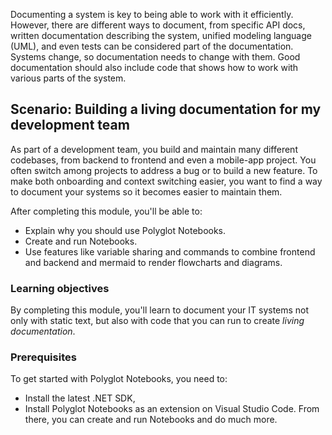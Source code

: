Documenting a system is key to being able to work with it efficiently. However, there are different ways to document, from specific API docs, written documentation describing the system, unified modeling language (UML), and even tests can be considered part of the documentation. Systems change, so documentation needs to change with them. Good documentation should also include code that shows how to work with various parts of the system.

## Scenario: Building a living documentation for my development team 

As part of a development team, you build and maintain many different codebases, from backend to frontend and even a mobile-app project. You often switch among projects to address a bug or to build a new feature. To make both onboarding and context switching easier, you want to find a way to document your systems so it becomes easier to maintain them.

After completing this module, you'll be able to:

- Explain why you should use Polyglot Notebooks.
- Create and run Notebooks.
- Use features like variable sharing and commands to combine frontend and backend and mermaid to render flowcharts and diagrams.

### Learning objectives

By completing this module, you'll learn to document your IT systems not only with static text, but also with code that you can run to create *living documentation*.

### Prerequisites

To get started with Polyglot Notebooks, you need to:

- Install the latest .NET SDK,
- Install Polyglot Notebooks as an extension on Visual Studio Code. From there, you can create and run Notebooks and do much more.
